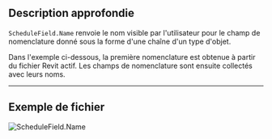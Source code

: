 ## Description approfondie
`ScheduleField.Name` renvoie le nom visible par l'utilisateur pour le champ de nomenclature donné sous la forme d'une chaîne d'un type d'objet.

Dans l'exemple ci-dessous, la première nomenclature est obtenue à partir du fichier Revit actif. Les champs de nomenclature sont ensuite collectés avec leurs noms.
___
## Exemple de fichier

![ScheduleField.Name](./Revit.Schedules.ScheduleField.Name_img.jpg)
